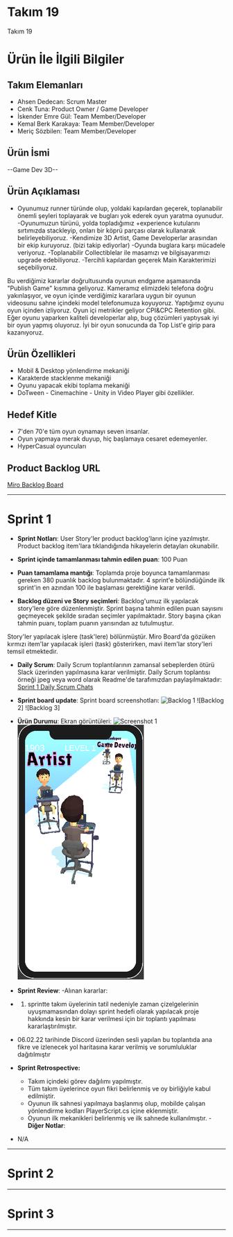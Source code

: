 # **Takım 19**

Takım 19

# Ürün İle İlgili Bilgiler

## Takım Elemanları

- Ahsen Dedecan: Scrum Master
- Cenk Tuna: Product Owner / Game Developer
- İskender Emre Gül: Team Member/Developer
- Kemal Berk Karakaya: Team Member/Developer
- Meriç Sözbilen: Team Member/Developer

## Ürün İsmi

--Game Dev 3D--

## Ürün Açıklaması

- Oyunumuz runner türünde olup, yoldaki kapılardan geçerek, toplanabilir önemli şeyleri toplayarak ve bugları yok ederek oyun yaratma oyunudur.
-Oyunumuzun türünü, yolda topladığımız +experience kutularını sırtımızda stackleyip, onları bir köprü parçası olarak kullanarak belirleyebiliyoruz.
-Kendimize 3D Artist, Game Developerlar arasından bir ekip kuruyoruz. (bizi takip ediyorlar)
-Oyunda buglara karşı mücadele veriyoruz.
-Toplanabilir Collectiblelar ile masamızı ve bilgisayarımızı upgrade edebiliyoruz.
-Tercihli kapılardan geçerek Main Karakterimizi seçebiliyoruz.

Bu verdiğimiz kararlar doğrultusunda oyunun endgame aşamasında "Publish Game" kısmına geliyoruz.
Kameramız elimizdeki telefona doğru yakınlaşıyor, ve oyun içinde verdiğimiz kararlara uygun bir oyunun videosunu sahne içindeki model telefonumuza koyuyoruz. 
Yaptığımız oyunu oyun içinden izliyoruz. Oyun içi metrikler geliyor CPI&CPC Retention gibi.
Eğer oyunu yaparken kaliteli developerlar alıp, bug çözümleri yaptıysak iyi bir oyun yapmış oluyoruz. İyi bir oyun sonucunda da Top List'e girip para kazanıyoruz.

## Ürün Özellikleri

- Mobil & Desktop yönlendirme mekaniği
- Karakterde stacklenme mekaniği
- Oyunu yapacak ekibi toplama mekaniği
- DoTween - Cinemachine - Unity in Video Player gibi özellikler.

## Hedef Kitle

- 7'den 70'e tüm oyun oynamayı seven insanlar.
- Oyun yapmaya merak duyup, hiç başlamaya cesaret edemeyenler.
- HyperCasual oyuncuları

## Product Backlog URL

[Miro Backlog Board](https://miro.com/app/board/uXjVO2yJuP4=/)

---

# Sprint 1

- **Sprint Notları**: User Story'ler product backlog'ların içine yazılmıştır. Product backlog item'lara tıklandığında hikayelerin detayları okunabilir.

- **Sprint içinde tamamlanması tahmin edilen puan**: 100 Puan

- **Puan tamamlama mantığı**: Toplamda proje boyunca tamamlanması gereken 380 puanlık backlog bulunmaktadır. 4 sprint'e bölündüğünde ilk sprint'in en azından 100 ile başlaması gerektiğine karar verildi.

- **Backlog düzeni ve Story seçimleri**: Backlog'umuz ilk yapılacak story'lere göre düzenlenmiştir. Sprint başına tahmin edilen puan sayısını geçmeyecek şekilde sıradan seçimler yapılmaktadır. Story başına çıkan tahmin puanı, toplam puanın yarısından az tutulmuştur. 

Story'ler yapılacak işlere (task'lere) bölünmüştür. Miro Board'da gözüken kırmızı item'lar yapılacak işleri (task) gösterirken, mavi item'lar story'leri temsil etmektedir.

- **Daily Scrum**: Daily Scrum toplantılarının zamansal sebeplerden ötürü Slack üzerinden yapılmasına karar verilmiştir. Daily Scrum toplantısı örneği jpeg veya word olarak Readme'de tarafımızdan paylaşılmaktadır: [Sprint 1 Daily Scrum Chats](https://github.com/OyunveUygulamaAkademisi/BootcampScrumTemplate/blob/main/ProjectManagement/Sprint1Documents/DailyScrumMeetingNotesSprint1.docx?raw=true)

- **Sprint board update**: Sprint board screenshotları: 
![Backlog 1](https://github.com/lasgow/19/tree/main/Assets/urun-gorselleri/urundurumu1.png) 
![Backlog 2]
![Backlog 3]

- **Ürün Durumu**: Ekran görüntüleri:
  ![Screenshot 1](https://github.com/lasgow/19/tree/main/Assets/urun-gorselleri/urundurumu1.png)
  ![Screenshot 2](https://github.com/lasgow/19/blob/8199d2f545b2fbabd0200c5abbdefeee83687087/urun-gorselleri/urun-durumu2.png)

- **Sprint Review**: 
-Alınan kararlar: 
- 1. sprintte takım üyelerinin tatil nedeniyle zaman çizelgelerinin uyuşmamasından dolayı sprint hedefi olarak yapılacak proje hakkında kesin bir karar verilmesi için bir toplantı yapılması kararlaştırılmıştır.
- 06.02.22 tarihinde Discord üzerinden sesli yapılan bu toplantıda ana fikre ve izlenecek yol haritasına karar verilmiş ve sorumluluklar dağıtılmıştır
- **Sprint Retrospective:**
  - Takım içindeki görev dağılımı yapılmıştır.
  - Tüm takım üyelerince oyun fikri belirlenmiş ve oy birliğiyle kabul edilmiştir.
  - Oyunun ilk sahnesi yapılmaya başlanmış olup, mobilde çalışan yönlendirme kodları PlayerScript.cs içine eklenmiştir.
  - Oyunun ilk mekanikleri belirlenmiş ve ilk sahnede kullanılmıştır.
-**Diğer Notlar**:
- N/A

---

# Sprint 2


---

# Sprint 3

---
